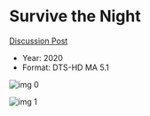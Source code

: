 # Survive the Night

[Discussion Post](https://www.avsforum.com/threads/bass-eq-for-filtered-movies.2995212/post-59986830)

* Year: 2020
* Format: DTS-HD MA 5.1

![img 0](https://i.imgur.com/rLnofiC.jpg)

![img 1](https://i.imgur.com/8Zr2hWm.png)

